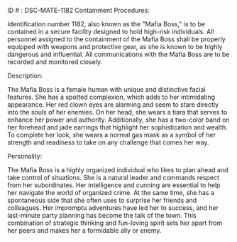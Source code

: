ID # : DSC-MATE-1182
Containment Procedures:

Identification number 1182, also known as the "Mafia Boss," is to be contained in a secure facility designed to hold high-risk individuals. All personnel assigned to the containment of the Mafia Boss shall be properly equipped with weapons and protective gear, as she is known to be highly dangerous and influential. All communications with the Mafia Boss are to be recorded and monitored closely.

Description:

The Mafia Boss is a female human with unique and distinctive facial features. She has a spotted complexion, which adds to her intimidating appearance. Her red clown eyes are alarming and seem to stare directly into the souls of her enemies. On her head, she wears a tiara that serves to enhance her power and authority. Additionally, she has a two-color band on her forehead and jade earrings that highlight her sophistication and wealth. To complete her look, she wears a normal gas mask as a symbol of her strength and readiness to take on any challenge that comes her way.

Personality:

The Mafia Boss is a highly organized individual who likes to plan ahead and take control of situations. She is a natural leader and commands respect from her subordinates. Her intelligence and cunning are essential to help her navigate the world of organized crime. At the same time, she has a spontaneous side that she often uses to surprise her friends and colleagues. Her impromptu adventures have led her to success, and her last-minute party planning has become the talk of the town. This combination of strategic thinking and fun-loving spirit sets her apart from her peers and makes her a formidable ally or enemy.